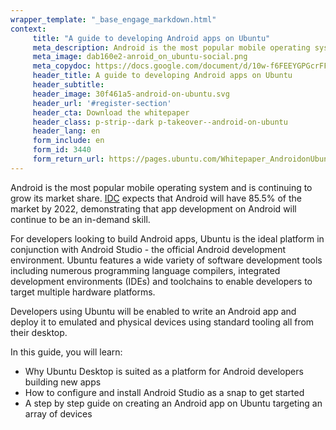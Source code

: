 ```yaml
---
wrapper_template: "_base_engage_markdown.html"
context:
     title: "A guide to developing Android apps on Ubuntu"
     meta_description: Android is the most popular mobile operating system and is continuing to grow its market share.  IDC expects that Android will have 85.5% of the market by 2022, demonstrating that app development on Android will continue to be an in-demand skill.
     meta_image: dab160e2-anroid_on_ubuntu-social.png
     meta_copydoc: https://docs.google.com/document/d/10w-f6FEEYGPGcrFFPiZmWioZnfC3lfvfjqx_tMsi1nE/edit
     header_title: A guide to developing Android apps on Ubuntu
     header_subtitle:
     header_image: 30f461a5-android-on-ubuntu.svg
     header_url: '#register-section'
     header_cta: Download the whitepaper
     header_class: p-strip--dark p-takeover--android-on-ubuntu
     header_lang: en
     form_include: en
     form_id: 3440
     form_return_url: https://pages.ubuntu.com/Whitepaper_AndroidonUbuntu-TY.html
---
```


Android is the most popular mobile operating system and is continuing to grow its market share.  <a class="p-link--external" href="https://www.idc.com/promo/smartphone-market-share/os">IDC</a> expects that Android will have 85.5% of the market by 2022, demonstrating that app development on Android will continue to be an in-demand skill.

For developers looking to build Android apps, Ubuntu is the ideal platform in conjunction with Android Studio - the official Android development environment. Ubuntu features a wide variety of software development tools including numerous programming language compilers, integrated development environments (IDEs) and toolchains to enable developers to target multiple hardware platforms.

Developers using Ubuntu will be enabled to write an Android app and deploy it to emulated and physical devices using standard tooling all from their desktop.

In this guide, you will learn:

<ul class="p-list">
  <li class="p-list__item is-ticked">
    Why Ubuntu Desktop is suited as a platform for Android developers building new apps
  </li>
  <li class="p-list__item is-ticked">
    How to configure and install Android Studio as a snap to get started
  </li>
  <li class="p-list__item is-ticked">
    A step by step guide on creating an Android app on Ubuntu targeting an array of devices
  </li>
</ul>

<style>
  .p-takeover--android-on-ubuntu {
    background-color: #2C001E;
  }

  .p-takeover--android-on-ubuntu img {
    max-width: 380px !important;
    width: 380px;
  }

  .p-takeover--android-on-ubuntu .p-takeover__title {
    font-weight: 100;
  }

  @media (min-width: 768px) {
    .p-takeover--android-on-ubuntu {
      background-color: #2C001E;
      background-image: linear-gradient(199deg, #E95420 0%, #5E2750 25%, #2C001E 50%),
      url('{{ ASSET_SERVER_URL }}1487c2c6-suru-background.svg');
      background-position: right;
      background-repeat: no-repeat;
      background-size: contain;
    }
  }
</style>
